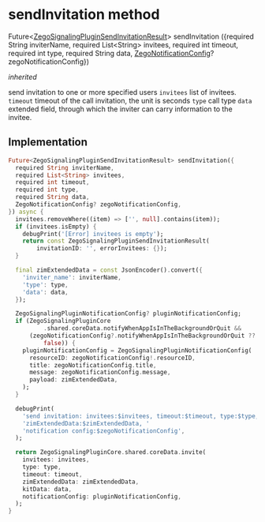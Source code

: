 


# sendInvitation method








Future&lt;[ZegoSignalingPluginSendInvitationResult](../../zego_uikit_prebuilt_live_audio_room/ZegoSignalingPluginSendInvitationResult-class.md)> sendInvitation
({required String inviterName, required List&lt;String> invitees, required int timeout, required int type, required String data, [ZegoNotificationConfig](../../zego_uikit_prebuilt_live_audio_room/ZegoNotificationConfig-class.md)? zegoNotificationConfig})

_<span class="feature">inherited</span>_



<p>send invitation to one or more specified users
<code>invitees</code> list of invitees.
<code>timeout</code> timeout of the call invitation, the unit is seconds
<code>type</code> call type
<code>data</code> extended field, through which the inviter can carry information to the invitee.</p>



## Implementation

```dart
Future<ZegoSignalingPluginSendInvitationResult> sendInvitation({
  required String inviterName,
  required List<String> invitees,
  required int timeout,
  required int type,
  required String data,
  ZegoNotificationConfig? zegoNotificationConfig,
}) async {
  invitees.removeWhere((item) => ['', null].contains(item));
  if (invitees.isEmpty) {
    debugPrint('[Error] invitees is empty');
    return const ZegoSignalingPluginSendInvitationResult(
        invitationID: '', errorInvitees: {});
  }

  final zimExtendedData = const JsonEncoder().convert({
    'inviter_name': inviterName,
    'type': type,
    'data': data,
  });

  ZegoSignalingPluginNotificationConfig? pluginNotificationConfig;
  if (ZegoSignalingPluginCore
          .shared.coreData.notifyWhenAppIsInTheBackgroundOrQuit &&
      (zegoNotificationConfig?.notifyWhenAppIsInTheBackgroundOrQuit ??
          false)) {
    pluginNotificationConfig = ZegoSignalingPluginNotificationConfig(
      resourceID: zegoNotificationConfig!.resourceID,
      title: zegoNotificationConfig.title,
      message: zegoNotificationConfig.message,
      payload: zimExtendedData,
    );
  }

  debugPrint(
    'send invitation: invitees:$invitees, timeout:$timeout, type:$type, '
    'zimExtendedData:$zimExtendedData, '
    'notification config:$zegoNotificationConfig',
  );

  return ZegoSignalingPluginCore.shared.coreData.invite(
    invitees: invitees,
    type: type,
    timeout: timeout,
    zimExtendedData: zimExtendedData,
    kitData: data,
    notificationConfig: pluginNotificationConfig,
  );
}
```








